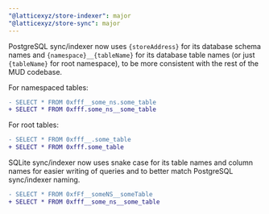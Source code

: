 ```yaml
---
"@latticexyz/store-indexer": major
"@latticexyz/store-sync": major
---
```


PostgreSQL sync/indexer now uses `{storeAddress}` for its database schema names and `{namespace}__{tableName}` for its database table names (or just `{tableName}` for root namespace), to be more consistent with the rest of the MUD codebase.

For namespaced tables:
```diff
- SELECT * FROM 0xfff__some_ns.some_table
+ SELECT * FROM 0xfff.some_ns__some_table
```

For root tables:
```diff
- SELECT * FROM 0xfff__.some_table
+ SELECT * FROM 0xfff.some_table
```

SQLite sync/indexer now uses snake case for its table names and column names for easier writing of queries and to better match PostgreSQL sync/indexer naming.

```diff
- SELECT * FROM 0xfFf__someNS__someTable
+ SELECT * FROM 0xfff__some_ns__some_table
```
